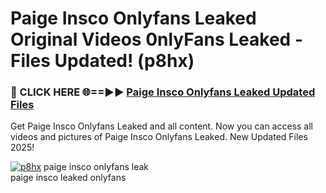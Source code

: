 # Paige Insco Onlyfans Leaked Original Videos 0nlyFans Leaked - Files Updated! (p8hx)

<h3>🔴 CLICK HERE 🌐==►► <a href="https://tinyurl.com/3hn5wdd3" rel="nofollow">Paige Insco Onlyfans Leaked Updated Files</a></h3>

Get Paige Insco Onlyfans Leaked and all content. Now you can access all videos and pictures of Paige Insco Onlyfans Leaked. New Updated Files 2025!

[![p8hx](https://i.imgur.com/4HnBqBT.gif)](https://tinyurl.com/3hn5wdd3)
paige insco onlyfans leak<br>
paige insco leaked onlyfans